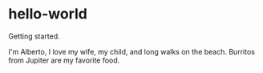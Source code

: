 # hello-world
Getting started.

I'm Alberto, I love my wife, my child, and long walks on the beach. Burritos from Jupiter are my favorite food. 
